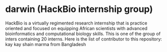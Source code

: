 # darwin (HackBio internship group)
HackBio is a virtually regimented research internship that is practice oriented and focused on equipping African scientists with advanced bioinformatics and computational biology skills.
This is one of the group of inters containing 20 interns.
Here is the list of contributor to this repository:
kay kay shain marma from Bangladesh

